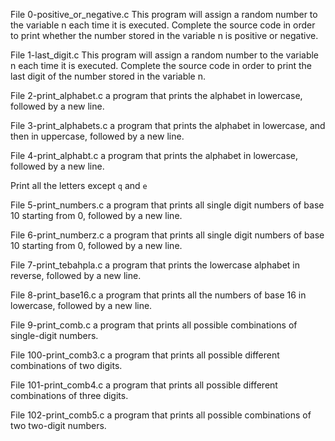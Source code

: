 File 0-positive_or_negative.c This program will assign a random number to the variable n each time it is executed. Complete the source code in order to print whether the number stored in the variable n is positive or negative.

File 1-last_digit.c This program will assign a random number to the variable n each time it is executed. Complete the source code in order to print the last digit of the number stored in the variable n.

File 2-print_alphabet.c a program that prints the alphabet in lowercase, followed by a new line.

File 3-print_alphabets.c  a program that prints the alphabet in lowercase, and then in uppercase, followed by a new line.

File 4-print_alphabt.c  a program that prints the alphabet in lowercase, followed by a new line.

Print all the letters except ```q``` and ```e```

File 5-print_numbers.c a program that prints all single digit numbers of base 10 starting from 0, followed by a new line.

File 6-print_numberz.c a program that prints all single digit numbers of base 10 starting from 0, followed by a new line.

File 7-print_tebahpla.c a program that prints the lowercase alphabet in reverse, followed by a new line.

File 8-print_base16.c a program that prints all the numbers of base 16 in lowercase, followed by a new line.

File 9-print_comb.c a program that prints all possible combinations of single-digit numbers.

File 100-print_comb3.c a program that prints all possible different combinations of two digits.

File 101-print_comb4.c a program that prints all possible different combinations of three digits.

File 102-print_comb5.c a program that prints all possible combinations of two two-digit numbers.

